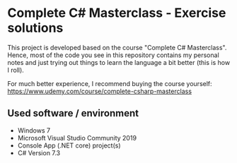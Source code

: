 # Complete C# Masterclass - Exercise solutions

This project is developed based on the course "Complete C# Masterclass". Hence, most of the code you see in this repository contains my personal notes and just trying out things to learn the language a bit better (this is how I roll).

For much better experience, I recommend buying the course yourself: https://www.udemy.com/course/complete-csharp-masterclass

## Used software / environment

- Windows 7
- Microsoft Visual Studio Community 2019
- Console App (.NET core) project(s)
- C# Version 7.3
